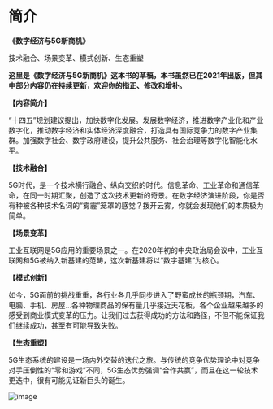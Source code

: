 # 简介

**《数字经济与5G新商机》**

技术融合、场景变革、模式创新、生态重塑

**这里是《数字经济与5G新商机》这本书的草稿，本书虽然已在2021年出版，但其中部分内容仍在持续更新，欢迎你的指正、修改和增补。**

**【内容简介】**

“十四五”规划建议提出，加快数字化发展。发展数字经济，推进数字产业化和产业数字化，推动数字经济和实体经济深度融合，打造具有国际竞争力的数字产业集群。加强数字社会、数字政府建设，提升公共服务、社会治理等数字化智能化水平。

**【技术融合】**

5G时代，是一个技术横行融合、纵向交织的时代。信息革命、工业革命和通信革命，在同一时期汇聚，创造了这次技术更新的奇景。在数字经济演进阶段，你是否有种被各种技术名词的“雾霾”笼罩的感觉？拨开云雾，你就会发现他们的本质极为简单。

**【场景变革】**

工业互联网是5G应用的重要场景之一。在2020年初的中央政治局会议中，工业互联网和5G被纳入新基建的范畴，这次新基建将以“数字基建”为核心。

**【模式创新】**

如今，5G面前的挑战重重，各行业各几乎同步进入了野蛮成长的瓶颈期，汽车、电脑、手机、房屋…各种物理商品的保有量几乎接近天花板，各个企业越来越多的感受到商业模式变革的压力。让我们过去获得成功的方法和路径，不但不能保证我们继续成功，甚至有可能导致失败。

**【生态重塑】**

5G生态系统的建设是一场内外交替的迭代之旅。与传统的竞争优势理论中对竞争对手压倒性的“零和游戏”不同，5G生态优势强调“合作共赢”，而且在这一轮技术更迭中，很有可能见证新巨头的诞生。

![image](https://user-images.githubusercontent.com/43241147/135801622-7d28d1a4-45dd-471f-8ec3-ab0214c2c114.png)
